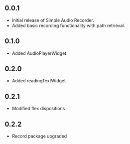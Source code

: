 ## 0.0.1

- Initial release of Simple Audio Recorder.
- Added basic recording functionality with path retrieval.

## 0.1.0

- Added AudioPlayerWidget.

## 0.2.0

- Added readingTextWidget

## 0.2.1

- Modified flex dispositions

## 0.2.2

- Record package upgraded
